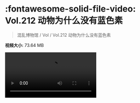 # :fontawesome-solid-file-video: Vol.212 动物为什么没有蓝色素

> 混乱博物馆 / Vol / Vol.212 动物为什么没有蓝色素

**视频大小**: 73.64 MB

<div class="video"><video src="https://file.hsyhx.top/archive/混乱博物馆/Vol/Vol.212 动物为什么没有蓝色素.mp4" controls preload>🤔 您的浏览器不支持 video 标签</video></div>